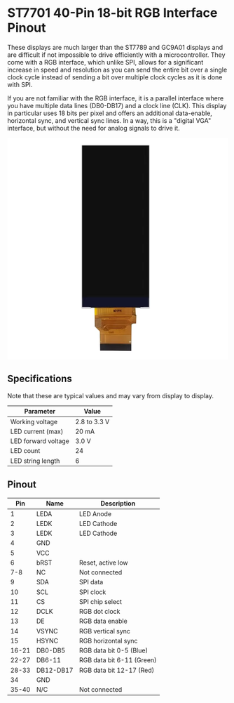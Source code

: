 # ST7701 40-Pin 18-bit RGB Interface Pinout

These displays are much larger than the ST7789 and GC9A01 displays and are difficult if not impossible to drive efficiently with a microcontroller.
They come with a RGB interface, which unlike SPI, allows for a significant increase in speed and resolution as you can send the entire bit over a single clock cycle instead of sending a bit over multiple clock cycles as it is done with SPI.

If you are not familiar with the RGB interface, it is a parallel interface where you have multiple data lines (DB0-DB17) and a clock line (CLK).
This display in particular uses 18 bits per pixel and offers an additional data-enable, horizontal sync, and vertical sync lines.
In a way, this is a "digital VGA" interface, but without the need for analog signals to drive it.

![ST7701 display](resources/st7701_40p_18rgb.png)

## Specifications

Note that these are typical values and may vary from display to display.

| Parameter | Value |
|---|---|
| Working voltage | 2.8 to 3.3 V |
| LED current (max) | 20 mA | 
| LED forward voltage | 3.0 V |
| LED count | 24 |
| LED string length | 6 |

## Pinout

| Pin | Name | Description |
| --- | --- | --- |
| 1 | LEDA | LED Anode |
| 2 | LEDK | LED Cathode |
| 3 | LEDK | LED Cathode |
| 4 | GND | |
| 5 | VCC | |
| 6 | bRST | Reset, active low |
| 7-8 | NC | Not connected |
| 9 | SDA | SPI data |
| 10 | SCL | SPI clock |
| 11 | CS | SPI chip select |
| 12 | DCLK | RGB dot clock |
| 13 | DE | RGB data enable |
| 14 | VSYNC | RGB vertical sync |
| 15 | HSYNC | RGB horizontal sync |
| 16-21 | DB0-DB5 | RGB data bit 0-5 (Blue) |
| 22-27 | DB6-11 | RGB data bit 6-11 (Green) |
| 28-33 | DB12-DB17 | RGB data bit 12-17 (Red) |
| 34 | GND | |
| 35-40 | N/C | Not connected |
